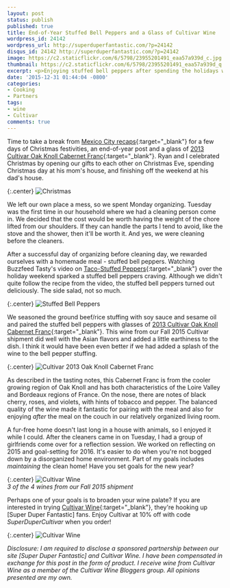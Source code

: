 ```yaml
---
layout: post
status: publish
published: true
title: End-of-Year Stuffed Bell Peppers and a Glass of Cultivar Wine
wordpress_id: 24142
wordpress_url: http://superduperfantastic.com/?p=24142
disqus_id: 24142 http://superduperfantastic.com/?p=24142
image: https://c2.staticflickr.com/6/5798/23955201491_eaa57a939d_c.jpg
thumbnail: https://c2.staticflickr.com/6/5798/23955201491_eaa57a939d_q.jpg
excerpt: <p>Enjoying stuffed bell peppers after spending the holidays with family, paired with Cultivar Wine's 2013 Oak Knoll Cabernet Franc.</p>
date: '2015-12-31 01:44:04 -0800'
categories:
- Cooking
- Partners
tags:
- wine
- Cultivar
comments: true
---
```

Time to take a break from [Mexico City recaps](http://superduperfantastic.com/tag/mexico-city/){:target="_blank"} for a few days of Christmas festivities, an end-of-year post and a glass of [2013 Cultivar Oak Knoll Cabernet Franc](http://www.cultivarwine.com/product/2013-Oak-Knoll-Cabaernet-Franc?pageID=25B82F39-ECAF-7F18-3D08-2B2C2BD3A915&sortBy=DisplayOrder&maxRows=16&){:target="_blank"}. Ryan and I celebrated Christmas by opening our gifts to each other on Christmas Eve, spending Christmas day at his mom's house, and finishing off the weekend at his dad's house.

{:.center}
![Christmas](https://c2.staticflickr.com/6/5813/23670693949_b52812b8e0_b.jpg)

We left our own place a mess, so we spent Monday organizing. Tuesday was the first time in our household where we had a cleaning person come in. We decided that the cost would be worth having the weight of the chore lifted from our shoulders. If they can handle the parts I tend to avoid, like the stove and the shower, then it'll be worth it.
And yes, we were cleaning before the cleaners.

After a successful day of organizing before cleaning day, we rewarded ourselves with a homemade meal - stuffed bell peppers. Watching Buzzfeed Tasty's video on [Taco-Stuffed Peppers](https://www.facebook.com/buzzfeedtasty/videos/1694744790778163/){:target="_blank"} over the holiday weekend sparked a stuffed bell peppers craving. Although we didn't quite follow the recipe from the video, the stuffed bell peppers turned out deliciously. The side salad, not so much.

{:.center}
![Stuffed Bell Peppers](https://c2.staticflickr.com/6/5798/23955201491_eaa57a939d_c.jpg)

We seasoned the ground beef/rice stuffing with soy sauce and sesame oil and paired the stuffed bell peppers with glasses of [2013 Cultivar Oak Knoll Cabernet Franc](http://www.cultivarwine.com/product/2013-Oak-Knoll-Cabaernet-Franc?pageID=25B82F39-ECAF-7F18-3D08-2B2C2BD3A915&sortBy=DisplayOrder&maxRows=16&){:target="_blank"}. This wine from our Fall 2015 Cultivar shipment did well with the Asian flavors and added a little earthiness to the dish. I think it would have been even better if we had added a splash of the wine to the bell pepper stuffing.

{:.center}
![Cultivar 2013 Oak Knoll Cabernet Franc](https://c2.staticflickr.com/2/1459/24037726645_3aacea6b87_c.jpg)

As described in the tasting notes, this Cabernet Franc is from the cooler growing region of Oak Knoll and has both characteristics of the Loire Valley and Bordeaux regions of France. On the nose, there are notes of black cherry, roses, and violets, with hints of tobacco and pepper. The balanced quality of the wine made it fantastic for pairing _with_ the meal and also for enjoying _after_ the meal on the couch in our relatively organized living room.

A fur-free home doesn't last long in a house with animals, so I enjoyed it while I could. After the cleaners came in on Tuesday, I had a group of girlfriends come over for a reflection session. We worked on reflecting on 2015 and goal-setting for 2016\. It's easier to do when you're not bogged down by a disorganized home environment. Part of my goals includes _maintaining_ the clean home! Have you set goals for the new year?

{:.center}
![Cultivar Wine](https://c2.staticflickr.com/2/1644/23409501004_6ebe55bbec_c.jpg)  
_3 of the 4 wines from our Fall 2015 shipment_

Perhaps one of your goals is to broaden your wine palate? If you are interested in trying [Cultivar Wine](http://cultivarwine.com/){:target="_blank"}, they're hooking up [Super Duper Fantastic] fans. Enjoy Cultivar at 10% off with code _SuperDuperCultivar_ when you order!

{:.center}
![Cultivar Wine](https://c2.staticflickr.com/2/1683/23955193091_df739a9216_c.jpg)

_Disclosure: I am required to disclose a sponsored partnership between our site [Super Duper Fantastic] and Cultivar Wine. I have been compensated in exchange for this post in the form of product. I receive wine from Cultivar Wine as a member of the Cultivar Wine Bloggers group. All opinions presented are my own._
